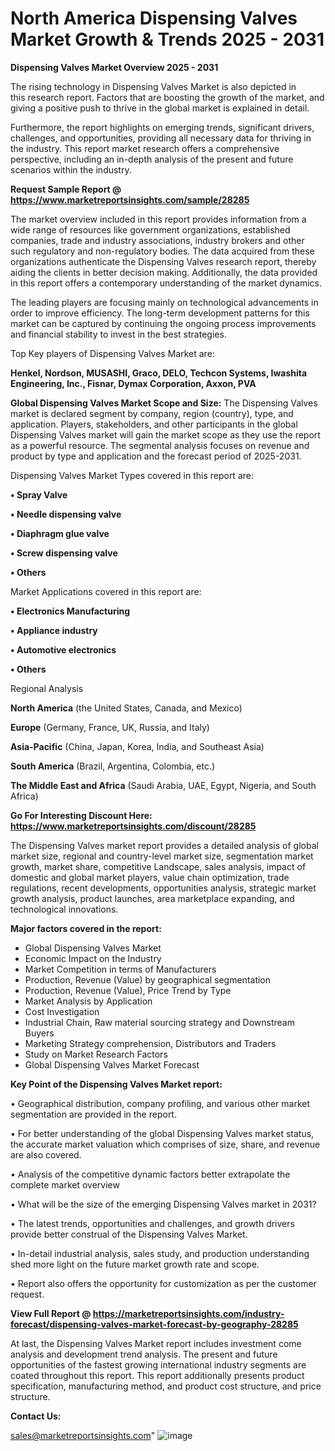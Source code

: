 # North America Dispensing Valves Market Growth & Trends 2025 - 2031

<Strong> Dispensing Valves Market Overview 2025 - 2031</strong>

The rising technology in Dispensing Valves Market is also depicted in this research report. Factors that are boosting the growth of the market, and giving a positive push to thrive in the global market is explained in detail.

Furthermore, the report highlights on emerging trends, significant drivers, challenges, and opportunities, providing all necessary data for thriving in the industry. This report market research offers a comprehensive perspective, including an in-depth analysis of the present and future scenarios within the industry.

<strong>Request Sample Report @ <a href=https://www.marketreportsinsights.com/sample/28285>https://www.marketreportsinsights.com/sample/28285</a></strong>

The market overview included in this report provides information from a wide range of resources like government organizations, established companies, trade and industry associations, industry brokers and other such regulatory and non-regulatory bodies. The data acquired from these organizations authenticate the Dispensing Valves research report, thereby aiding the clients in better decision making. Additionally, the data provided in this report offers a contemporary understanding of the market dynamics.

The leading players are focusing mainly on technological advancements in order to improve efficiency. The long-term development patterns for this market can be captured by continuing the ongoing process improvements and financial stability to invest in the best strategies.

Top Key players of Dispensing Valves Market are:

<strong>Henkel, Nordson, MUSASHI, Graco, DELO, Techcon Systems, Iwashita Engineering, Inc., Fisnar, Dymax Corporation, Axxon, PVA</strong>

<strong><b>Global Dispensing Valves Market Scope and Size:</b></strong>
The Dispensing Valves market is declared segment by company, region (country), type, and application. Players, stakeholders, and other participants in the global Dispensing Valves market will gain the market scope as they use the report as a powerful resource. The segmental analysis focuses on revenue and product by type and application and the forecast period of 2025-2031.

Dispensing Valves Market Types covered in this report are:

<strong>• Spray Valve

• Needle dispensing valve

• Diaphragm glue valve

• Screw dispensing valve

• Others</strong>

Market Applications covered in this report are:

<strong>• Electronics Manufacturing

• Appliance industry

• Automotive electronics

• Others</strong> 

Regional Analysis

<strong>North America</strong> (the United States, Canada, and Mexico)

<strong>Europe</strong> (Germany, France, UK, Russia, and Italy)

<strong>Asia-Pacific</strong> (China, Japan, Korea, India, and Southeast Asia)

<strong>South America</strong> (Brazil, Argentina, Colombia, etc.)

<strong>The Middle East and Africa</strong> (Saudi Arabia, UAE, Egypt, Nigeria, and South Africa)

<strong>Go For Interesting Discount Here: <a href=https://www.marketreportsinsights.com/discount/28285>https://www.marketreportsinsights.com/discount/28285</a></strong>

The Dispensing Valves market report provides a detailed analysis of global market size, regional and country-level market size, segmentation market growth, market share, competitive Landscape, sales analysis, impact of domestic and global market players, value chain optimization, trade regulations, recent developments, opportunities analysis, strategic market growth analysis, product launches, area marketplace expanding, and technological innovations.

<strong><b>Major factors covered in the report:</b></strong>
<ul>
  <li>Global Dispensing Valves Market </li>
  <li>Economic Impact on the Industry</li>
  <li>Market Competition in terms of Manufacturers</li>
  <li>Production, Revenue (Value) by geographical segmentation</li>
  <li>Production, Revenue (Value), Price Trend by Type</li>
  <li>Market Analysis by Application</li>
  <li>Cost Investigation</li>
  <li>Industrial Chain, Raw material sourcing strategy and Downstream Buyers</li>
  <li>Marketing Strategy comprehension, Distributors and Traders</li>
  <li>Study on Market Research Factors</li>
  <li>Global Dispensing Valves Market Forecast</li>
</ul>

<strong><b>Key Point of the Dispensing Valves Market report:</b></strong>

• Geographical distribution, company profiling, and various other market segmentation are provided in the report.

• For better understanding of the global Dispensing Valves market status, the accurate market valuation which comprises of size, share, and revenue are also covered.

• Analysis of the competitive dynamic factors better extrapolate the complete market overview

• What will be the size of the emerging Dispensing Valves market in 2031?

• The latest trends, opportunities and challenges, and growth drivers provide better construal of the Dispensing Valves Market.

• In-detail industrial analysis, sales study, and production understanding shed more light on the future market growth rate and scope.

• Report also offers the opportunity for customization as per the customer request.

<strong><b>View Full Report @ <a href=https://marketreportsinsights.com/industry-forecast/dispensing-valves-market-forecast-by-geography-28285>https://marketreportsinsights.com/industry-forecast/dispensing-valves-market-forecast-by-geography-28285</a></b></strong>


At last, the Dispensing Valves Market report includes investment come analysis and development trend analysis. The present and future opportunities of the fastest growing international industry segments are coated throughout this report. This report additionally presents product specification, manufacturing method, and product cost structure, and price structure.

<strong>Contact Us:</strong>

sales@marketreportsinsights.com"
![image](https://github.com/user-attachments/assets/995f3ad7-6d6b-4205-828c-ae6ad8c26acf)
